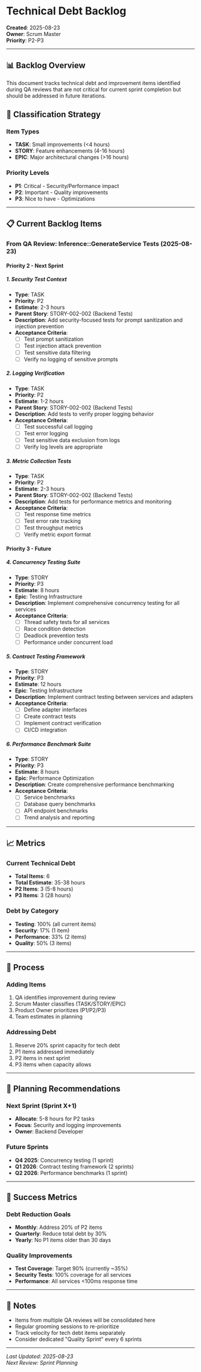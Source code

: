 # Technical Debt Backlog

**Created**: 2025-08-23  
**Owner**: Scrum Master  
**Priority**: P2-P3  

---

## 📊 Backlog Overview

This document tracks technical debt and improvement items identified during QA reviews that are not critical for current sprint completion but should be addressed in future iterations.

## 🎯 Classification Strategy

### Item Types
- **TASK**: Small improvements (<4 hours)
- **STORY**: Feature enhancements (4-16 hours)  
- **EPIC**: Major architectural changes (>16 hours)

### Priority Levels
- **P1**: Critical - Security/Performance impact
- **P2**: Important - Quality improvements
- **P3**: Nice to have - Optimizations

---

## 📋 Current Backlog Items

### From QA Review: Inference::GenerateService Tests (2025-08-23)

#### Priority 2 - Next Sprint

##### 1. Security Test Context
- **Type**: TASK
- **Priority**: P2
- **Estimate**: 2-3 hours
- **Parent Story**: STORY-002-002 (Backend Tests)
- **Description**: Add security-focused tests for prompt sanitization and injection prevention
- **Acceptance Criteria**:
  - [ ] Test prompt sanitization
  - [ ] Test injection attack prevention
  - [ ] Test sensitive data filtering
  - [ ] Verify no logging of sensitive prompts

##### 2. Logging Verification
- **Type**: TASK
- **Priority**: P2
- **Estimate**: 1-2 hours
- **Parent Story**: STORY-002-002 (Backend Tests)
- **Description**: Add tests to verify proper logging behavior
- **Acceptance Criteria**:
  - [ ] Test successful call logging
  - [ ] Test error logging
  - [ ] Test sensitive data exclusion from logs
  - [ ] Verify log levels are appropriate

##### 3. Metric Collection Tests
- **Type**: TASK
- **Priority**: P2
- **Estimate**: 2-3 hours
- **Parent Story**: STORY-002-002 (Backend Tests)
- **Description**: Add tests for performance metrics and monitoring
- **Acceptance Criteria**:
  - [ ] Test response time metrics
  - [ ] Test error rate tracking
  - [ ] Test throughput metrics
  - [ ] Verify metric export format

#### Priority 3 - Future

##### 4. Concurrency Testing Suite
- **Type**: STORY
- **Priority**: P3
- **Estimate**: 8 hours
- **Epic**: Testing Infrastructure
- **Description**: Implement comprehensive concurrency testing for all services
- **Acceptance Criteria**:
  - [ ] Thread safety tests for all services
  - [ ] Race condition detection
  - [ ] Deadlock prevention tests
  - [ ] Performance under concurrent load

##### 5. Contract Testing Framework
- **Type**: STORY
- **Priority**: P3
- **Estimate**: 12 hours
- **Epic**: Testing Infrastructure
- **Description**: Implement contract testing between services and adapters
- **Acceptance Criteria**:
  - [ ] Define adapter interfaces
  - [ ] Create contract tests
  - [ ] Implement contract verification
  - [ ] CI/CD integration

##### 6. Performance Benchmark Suite
- **Type**: STORY
- **Priority**: P3
- **Estimate**: 8 hours
- **Epic**: Performance Optimization
- **Description**: Create comprehensive performance benchmarking
- **Acceptance Criteria**:
  - [ ] Service benchmarks
  - [ ] Database query benchmarks
  - [ ] API endpoint benchmarks
  - [ ] Trend analysis and reporting

---

## 📈 Metrics

### Current Technical Debt
- **Total Items**: 6
- **Total Estimate**: 35-38 hours
- **P2 Items**: 3 (5-8 hours)
- **P3 Items**: 3 (28 hours)

### Debt by Category
- **Testing**: 100% (all current items)
- **Security**: 17% (1 item)
- **Performance**: 33% (2 items)
- **Quality**: 50% (3 items)

---

## 🔄 Process

### Adding Items
1. QA identifies improvement during review
2. Scrum Master classifies (TASK/STORY/EPIC)
3. Product Owner prioritizes (P1/P2/P3)
4. Team estimates in planning

### Addressing Debt
1. Reserve 20% sprint capacity for tech debt
2. P1 items addressed immediately
3. P2 items in next sprint
4. P3 items when capacity allows

---

## 📅 Planning Recommendations

### Next Sprint (Sprint X+1)
- **Allocate**: 5-8 hours for P2 tasks
- **Focus**: Security and logging improvements
- **Owner**: Backend Developer

### Future Sprints
- **Q4 2025**: Concurrency testing (1 sprint)
- **Q1 2026**: Contract testing framework (2 sprints)
- **Q2 2026**: Performance benchmarks (1 sprint)

---

## 🎯 Success Metrics

### Debt Reduction Goals
- **Monthly**: Address 20% of P2 items
- **Quarterly**: Reduce total debt by 30%
- **Yearly**: No P1 items older than 30 days

### Quality Improvements
- **Test Coverage**: Target 90% (currently ~35%)
- **Security Tests**: 100% coverage for all services
- **Performance**: All services <100ms response time

---

## 📝 Notes

- Items from multiple QA reviews will be consolidated here
- Regular grooming sessions to re-prioritize
- Track velocity for tech debt items separately
- Consider dedicated "Quality Sprint" every 6 sprints

---

*Last Updated: 2025-08-23*  
*Next Review: Sprint Planning*